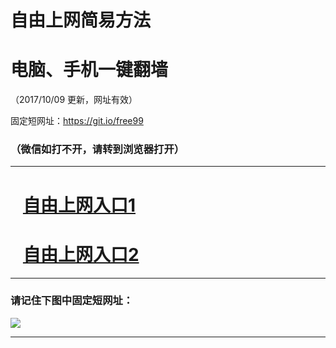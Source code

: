 ﻿# 自由上网简易方法

# 电脑、手机一键翻墙

（2017/10/09 更新，网址有效）

固定短网址：https://git.io/free99

### （微信如打不开，请转到浏览器打开）


***





# &nbsp;&nbsp; <a href="http://ft1105918243.fwq-tz-1001.info/fwqtz01.html?t=10090011979 " target="_blank">自由上网入口1</a>
# &nbsp;&nbsp; <a href="http://ft1160913665.fwq-tz-1002.info/fwqtz02.html?t=10090015424 " target="_blank">自由上网入口2</a>
***

### 请记住下图中固定短网址：

<img src="https://s3-us-west-2.amazonaws.com/fwq-1001/yjfq-20170905okok.png" /> 


***

